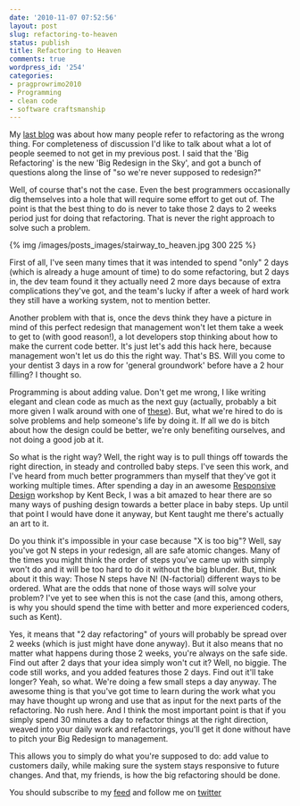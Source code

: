 ```yaml
---
date: '2010-11-07 07:52:56'
layout: post
slug: refactoring-to-heaven
status: publish
title: Refactoring to Heaven
comments: true
wordpress_id: '254'
categories:
- pragprowrimo2010
- Programming
- clean code
- software craftsmanship
---
```


My [last blog](/2010/11/06/refactoring-youre-doing-it-wrong/) was about how many people refer to refactoring as the wrong thing. For completeness of discussion I'd like to talk about what a lot of people seemed to not get in my previous post. I said that the 'Big Refactoring' is the new 'Big Redesign in the Sky', and got a bunch of questions along the linse of "so we're never supposed to redesign?"

Well, of course that's not the case. Even the best programmers occasionally dig themselves into a hole that will require some effort to get out of. The point is that the best thing to do is never to take those 2 days to 2 weeks period just for doing that refactoring. That is never the right approach to solve such a problem.

{% img /images/posts_images/stairway_to_heaven.jpg 300 225 %}

First of all, I've seen many times that it was intended to spend "only" 2 days (which is already a huge amount of time) to do some refactoring, but 2 days in, the dev team found it they actually need 2 more days because of extra complications they've got, and the team's lucky if after a week of hard work they still have a working system, not to mention better.

Another problem with that is, once the devs think they have a picture in mind of this perfect redesign that management won't let them take a week to get to (with good reason!), a lot developers stop thinking about how to make the current code better. It's just let's add this hack here, because management won't let us do this the right way. That's BS. Will you come to your dentist 3 days in a row for 'general groundwork' before have a 2 hour filling? I thought so.

Programming is about adding value. Don't get me wrong, I like writing elegant and clean code as much as the next guy (actually, probably a bit more given I walk around with one of [these](http://butunclebob.com/ArticleS.UncleBob.GreenWristBand)). But, what we're hired to do is solve problems and help someone's life by doing it. If all we do is bitch about how the design could be better, we're only benefiting ourselves, and not doing a good job at it.

So what is the right way? Well, the right way is to pull things off towards the right direction, in steady and controlled baby steps. I've seen this work, and I've heard from much better programmers than myself that they've got it working multiple times. After spending a day in an awesome [Responsive Design](http://www.threeriversinstitute.org/blog/?page_id=379) workshop by Kent Beck, I was a bit amazed to hear there are so many ways of pushing design towards a better place in baby steps. Up until that point I would have done it anyway, but Kent taught me there's actually an art to it.

Do you think it's impossible in your case because "X is too big"? Well, say you've got N steps in your redesign, all are safe atomic changes. Many of the times you might think the order of steps you've came up with simply won't do and it will be too hard to do it without the big blunder. But, think about it this way: Those N steps have N! (N-factorial) different ways to be ordered. What are the odds that none of those ways will solve your problem? I've yet to see when this is not the case (and this, among others, is why you should spend the time with better and more experienced coders, such as Kent).

Yes, it means that "2 day refactoring" of yours will probably be spread over 2 weeks (which is just might have done anyway). But it also means that no matter what happens during those 2 weeks, you're always on the safe side. Find out after 2 days that your idea simply won't cut it? Well, no biggie. The code still works, and you added features those 2 days. Find out it'll take longer? Yeah, so what. We're doing a few small steps a day anyway. The awesome thing is that you've got time to learn during the work what you may have thought up wrong and use that as input for the next parts of the refactoring. No rush here. And I think the most important point is that if you simply spend 30 minutes a day to refactor things at the right direction, weaved into your daily work and refactorings, you'll get it done without have to pitch your Big Redesign to management.

This allows you to simply do what you're supposed to do: add value to customers daily, while making sure the system stays responsive to future changes. And that, my friends, is how the big refactoring should be done.

You should subscribe to my [feed](http://feeds.feedburner.com/TheCodeDump) and follow me on [twitter](http://twitter.com/avivby)
